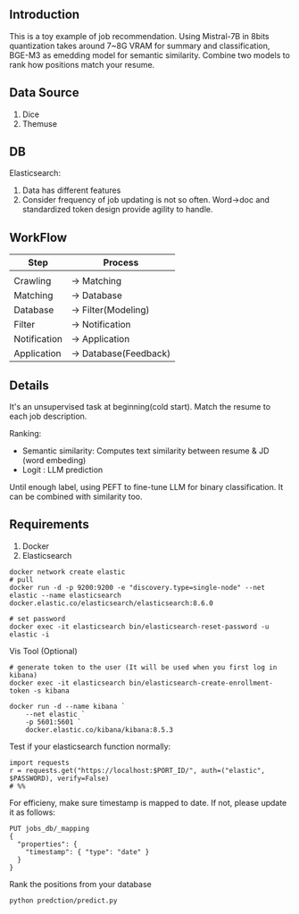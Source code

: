 ## Introduction

This is a toy example of job recommendation. Using Mistral-7B in 8bits quantization takes around 7~8G VRAM for summary and classification, BGE-M3 as emedding model for semantic similarity. Combine two models to rank how positions match your resume. 

## Data Source
1. Dice
2. Themuse 

## DB
Elasticsearch: 
1. Data has different features
2. Consider frequency of job updating is not so often. Word->doc and standardized token design provide agility to handle. 

## WorkFlow

| Step          | Process      |
|--------------|-------------|
|              |             |
| Crawling     | → Matching  |
| Matching     | → Database  |
| Database     | → Filter(Modeling)|
| Filter       | → Notification  |
| Notification |  → Application  |
| Application   | → Database(Feedback) |


## Details
It's an unsupervised task at beginning(cold start). Match the resume to each job description.  

Ranking:
- Semantic similarity: Computes text similarity between resume & JD (word embeding)
- Logit : LLM prediction 

Until enough label, using PEFT to fine-tune LLM for binary classification. It can be combined with similarity too.

## Requirements
1. Docker
2. Elasticsearch

```
docker network create elastic
# pull
docker run -d -p 9200:9200 -e "discovery.type=single-node" --net elastic --name elasticsearch docker.elastic.co/elasticsearch/elasticsearch:8.6.0

# set password
docker exec -it elasticsearch bin/elasticsearch-reset-password -u elastic -i

```
Vis Tool (Optional)
```
# generate token to the user (It will be used when you first log in kibana)
docker exec -it elasticsearch bin/elasticsearch-create-enrollment-token -s kibana

docker run -d --name kibana `
    --net elastic `
    -p 5601:5601 `
    docker.elastic.co/kibana/kibana:8.5.3
```



Test if your elasticsearch function normally:
```
import requests
r = requests.get("https://localhost:$PORT_ID/", auth=("elastic", $PASSWORD), verify=False)
# %%
```

For efficieny, make sure timestamp is mapped to date. If not, please update it as follows:

```
PUT jobs_db/_mapping
{
  "properties": {
    "timestamp": { "type": "date" }
  }
}
```

Rank the positions from your database
```
python predction/predict.py
```

